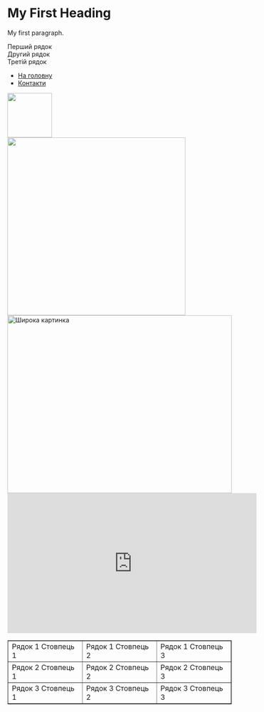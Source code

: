 # <!DOCTYPE html>
<html>

<head>
 <title>Page Title</title>
</head>
<body>
  <h1>My First Heading</h1>
  <p>My first paragraph.</p>
</body>
<div>Перший рядок</div>
<div>Другий рядок</div>
<div>Третій рядок</div>
<table border="1">
 <tr>
  <td>Рядок 1 Стовпець 1</td>
  <td>Рядок 1 Стовпець 2</td>
  <td>Рядок 1 Стовпець 3</td>
 </tr>
 <tr>
  <td>Рядок 2 Стовпець 1</td>
  <td>Рядок 2 Стовпець 2</td>
  <td>Рядок 2 Стовпець 3</td>
</tr>
 <tr>
  <td>Рядок 3 Стовпець 1</td>
  <td>Рядок 3 Стовпець 2</td>
  <td>Рядок 3 Стовпець 3</td>
 </tr>
<tr>
<body>
<nav>
 <ul>
   <li><a href="index.html">На головну</a></li>
   <li><a href="link.html">Контакти</a></li>
 </ul>
</nav>
</body>
<body>
<div>
<img src="https://www.biletik.aero/upload/medialibrary/807/807f262b60da392f1e09aa6d33f20a9b.png" width="100" height="100" /><br/>
<img src="https://www.biletik.aero/upload/medialibrary/807/807f262b60da392f1e09aa6d33f20a9b.png"  width="400" height="400" /><br/>
<img src="https://www.biletik.aero/upload/medialibrary/807/807f262b60da392f1e09aa6d33f20a9b.png" alt="Широка картинка" title="Широка
картинка" width="100%" height="400" /><br/>
</div>
</body>
<iframe width="560" height="315" src="https://www.youtube.com/embed/bVccXr1TXYs" title="YouTube video player" frameborder="0" allow="accelerometer; autoplay; clipboard-write; encrypted-media; gyroscope; picture-in-picture" allowfullscreen></iframe>

</html>
